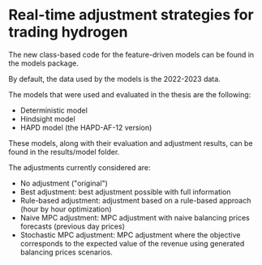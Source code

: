 # Real-time adjustment strategies for trading hydrogen

The new class-based code for the feature-driven models can be found in the models package.

By default, the data used by the models is the 2022-2023 data.

The models that were used and evaluated in the thesis are the following:

- Deterministic model
- Hindsight model
- HAPD model (the HAPD-AF-12 version)

These models, along with their evaluation and adjustment results, can be found in the results/model folder.

The adjustments currently considered are:

- No adjustment ("original")
- Best adjustment: best adjustment possible with full information
- Rule-based adjustment: adjustment based on a rule-based approach (hour by hour optimization)
- Naive MPC adjustment: MPC adjustment with naive balancing prices forecasts (previous day prices)
- Stochastic MPC adjustment: MPC adjustment where the objective corresponds to the expected value of the revenue using generated balancing prices scenarios.

